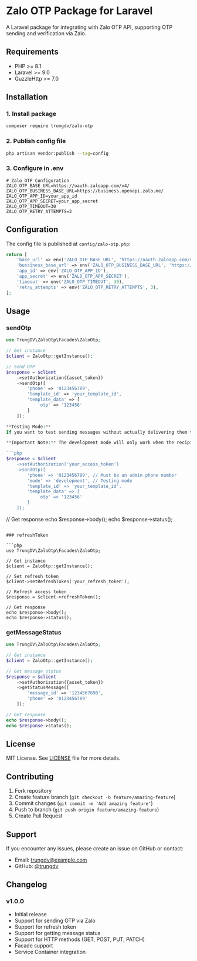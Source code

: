 # Zalo OTP Package for Laravel

A Laravel package for integrating with Zalo OTP API, supporting OTP sending and verification via Zalo.

## Requirements

- PHP >= 8.1
- Laravel >= 9.0
- GuzzleHttp >= 7.0

## Installation

### 1. Install package

```bash
composer require trungdv/zalo-otp
```

### 2. Publish config file

```bash
php artisan vendor:publish --tag=config
```

### 3. Configure in .env

```env
# Zalo OTP Configuration
ZALO_OTP_BASE_URL=https://oauth.zaloapp.com/v4/
ZALO_OTP_BUSINESS_BASE_URL=https://business.openapi.zalo.me/
ZALO_OTP_APP_ID=your_app_id
ZALO_OTP_APP_SECRET=your_app_secret
ZALO_OTP_TIMEOUT=30
ZALO_OTP_RETRY_ATTEMPTS=3
```

## Configuration

The config file is published at `config/zalo-otp.php`:

```php
return [
    'base_url' => env('ZALO_OTP_BASE_URL', 'https://oauth.zaloapp.com/v4/'),
    'bussiness_base_url' => env('ZALO_OTP_BUSINESS_BASE_URL', 'https://business.openapi.zalo.me/'),
    'app_id' => env('ZALO_OTP_APP_ID'),
    'app_secret' => env('ZALO_OTP_APP_SECRET'),
    'timeout' => env('ZALO_OTP_TIMEOUT', 30),
    'retry_attempts' => env('ZALO_OTP_RETRY_ATTEMPTS', 3),
];
```

## Usage

### sendOtp

```php
use TrungDV\ZaloOtp\Facades\ZaloOtp;

// Get instance
$client = ZaloOtp::getInstance();

// Send OTP
$response = $client
    ->setAuthorization({asset_token})
    ->sendOtp([
        'phone' => '0123456789',
        'template_id' => 'your_template_id',
        'template_data' => [
            'otp' => '123456'
        ]
    ]);

**Testing Mode:**
If you want to test sending messages without actually delivering them to users, you can add the `"mode": "development"` option in the params when calling `sendOtp()`. 

**Important Note:** The development mode will only work when the recipient phone number has an admin role in your Zalo Official Account. Regular phone numbers will not receive messages in development mode.

```php
$response = $client
    ->setAuthorization('your_access_token')
    ->sendOtp([
        'phone' => '0123456789', // Must be an admin phone number
        'mode' => 'development', // Testing mode
        'template_id' => 'your_template_id',
        'template_data' => [
            'otp' => '123456'
        ]
    ]);
```

// Get response
echo $response->body();
echo $response->status();
```

### refreshToken

```php
use TrungDV\ZaloOtp\Facades\ZaloOtp;

// Get instance
$client = ZaloOtp::getInstance();

// Set refresh token
$client->setRefreshToken('your_refresh_token');

// Refresh access token
$response = $client->refreshToken();

// Get response
echo $response->body();
echo $response->status();
```

### getMessageStatus

```php
use TrungDV\ZaloOtp\Facades\ZaloOtp;

// Get instance
$client = ZaloOtp::getInstance();

// Get message status
$response = $client
    ->setAuthorization({asset_token})
    ->getStatusMessage([
        'message_id' => '1234567890',
        'phone' => '0123456789'
    ]);

// Get response
echo $response->body();
echo $response->status();
```

## License

MIT License. See [LICENSE](LICENSE) file for more details.

## Contributing

1. Fork repository
2. Create feature branch (`git checkout -b feature/amazing-feature`)
3. Commit changes (`git commit -m 'Add amazing feature'`)
4. Push to branch (`git push origin feature/amazing-feature`)
5. Create Pull Request

## Support

If you encounter any issues, please create an issue on GitHub or contact:

- Email: trungdv@example.com
- GitHub: [@trungdv](https://github.com/trungdv)

## Changelog

### v1.0.0
- Initial release
- Support for sending OTP via Zalo
- Support for refresh token
- Support for getting message status
- Support for HTTP methods (GET, POST, PUT, PATCH)
- Facade support
- Service Container integration

